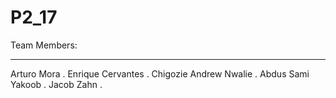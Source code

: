 # P2_17
Team Members:
_____________________________
Arturo Mora . 
Enrique Cervantes . 
Chigozie Andrew Nwalie . 
Abdus Sami Yakoob . 
Jacob Zahn . 






